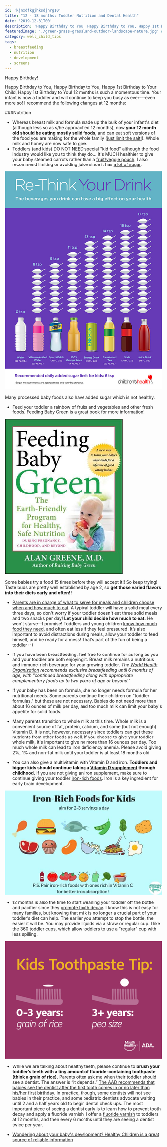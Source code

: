 ```yaml
---
id: 'kjnxdfkgjhksdjnrg10'
title: "12 - 18 months: Toddler Nutrition and Dental Health"
date: '2019-12-31T00'
description: 'Happy Birthday to You, Happy Birthday to You, Happy 1st Birthday to Your Child, Happy 1st Birthday to You! 12 months is such a momentous time. Your infant is now a toddler and will continue to keep you busy as ever---even more so! I recommend the following changes at 12 months:'
featuredImage: './green-grass-grassland-outdoor-landscape-nature.jpg' #https://www.pxfuel.com/en/free-photo-xnbfj
category: well_child_tips
tags:
  - breastfeeding
  - nutrition
  - development
  - screens
---
```


Happy Birthday! 

Happy Birthday to You, Happy Birthday to You, Happy 1st Birthday to Your Child, Happy 1st Birthday to You! 12 months is such a momentous time. Your infant is now a toddler and will continue to keep you busy as ever---even more so! I recommend the following changes at 12 months:

###Nutrition
- Whereas breast milk and formula made up the bulk of your infant's diet (although less so as s/he approached 12 months), now **your 12 month old should be eating mostly solid foods**, and can eat soft versions of the food you are making for the whole family ([just limit the salt!](https://www.cdc.gov/vitalsigns/children-sodium/index.html)). Whole milk and honey are now safe to give.  
- Toddlers (and kids) DO NOT NEED special "kid food" although the food industry would like you to think they do... It's MUCH healthier to give your baby steamed carrots rather than a [fruit/veggie pouch](https://www.ohbabynutrition.com/blog/the-dark-truth-about-puree-pouches). I also recommend limiting or avoiding juice since it has [a lot of sugar](https://www.drnadiv.com/sugar/). 

![Re-think your drink](./CHST190528_-Infographic-Sugary-Drinks-(14944)_v3_800.jpg)

Many processed baby foods also have added sugar which is not healthy.

- Feed your toddler a rainbow of fruits and vegetables and other fresh foods.  Feeding Baby Green is a great book for more information! 

![Feeding baby green](./51iZ57GZjJL.jpg)

Some babies try a food 15 times before they will accept it!! So keep trying! Taste buds are pretty well established by age 2, so **get those varied flavors into their diets early and often!!**  

- [Parents are in charge of what to serve for meals and children choose when and how much to eat](https://www.drnadiv.com/veggies/).  A typical toddler will have a solid meal every three days, so don't worry if your toddler doesn't eat three solid meals and two snacks per day!  **Let your child decide how much to eat.** He won't starve--I promise! Toddlers and young children [know how much food they need](https://www.npr.org/sections/thesalt/2016/02/04/465305656/in-babys-first-bite-a-chance-to-shape-a-childs-taste), and often eat less if they feel pressured. It’s also important to avoid distractions during meals, allow your toddler to feed himself, and be ready for a mess! That’s part of the fun of being a toddler :-)

- If you have been breastfeeding, feel free to continue for as long as you and your toddler are both enjoying it. Breast milk remains a nutritious and immune-rich beverage for your growing toddler. *The [World Health Organization](https://www.who.int/topics/breastfeeding/en/) recommends exclusive breastfeeding until 6 months of age, with "continued breastfeeding along with appropriate complementary foods up to two years of age or beyond."*

- If your baby has been on formula, she no longer needs formula for her nutritional needs. Some parents continue their children on "toddler formulas," but these are not necessary. Babies do not need more than about 16 ounces of milk per day, and too much milk can limit your baby's appetite for solid foods. 

- Many parents transition to whole milk at this time. Whole milk is a convenient source of fat, protein, calcium, and some (but not enough) Vitamin D. It is not, however, necessary since toddlers can get these nutrients from other foods as well. If you choose to give your toddler whole milk, it's important to give no more than 16 ounces per day. Too much whole milk can lead to iron deficiency anemia. Please avoid giving 2%, 1% and non-fat milk until your toddler is at least 18 months old

- You can also give a multivitamin with Vitamin D and iron. **Toddlers and bigger kids should continue taking a [Vitamin D supplement](https://www.healthychildren.org/English/healthy-living/nutrition/Pages/Vitamin-D-On-the-Double.aspx) through childhood.** If you are not giving an iron supplement, make sure to continue giving your toddler [iron-rich foods](https://thrive.kaiserpermanente.org/care-near-you/northern-california/sanfrancisco/wp-content/uploads/sites/11/2017/01/IronReHandoutToddlers.pdf). Iron is a key ingredient for early brain development.

![iron rich food for kids](./iron-rich-food-for-kids-featured.jpg)

- 12 months is also the time to start weaning your toddler off the bottle and pacifier since they [promote tooth decay](https://www.healthychildren.org/English/ages-stages/baby/teething-tooth-care/Pages/How-to-Prevent-Tooth-Decay-in-Your-Baby.aspx). I know this is not easy for many families, but knowing that milk is no longer a crucial part of your toddler’s diet can help.  The earlier you attempt to stop the bottle, the easier it will be.  You may provide liquids via a straw or regular cup.  I like the 360 toddler cups, which allow toddlers to use a "regular" cup with less spilling.

![kids toothpaste tip](./infographic-kids-toothpaste-tip-7-HR.jpg)

- While we are talking about healthy teeth, please continue to **brush your toddler’s teeth with a tiny amount of fluoride-containing toothpaste (think a grain of rice).** Parents often ask me when their toddler should see a dentist. The answer is “it depends.” [The AAD recommends that babies see the dentist after the first tooth comes in or no later than his/her first birthday](https://www.aapd.org/resources/parent/faq/). In practice, though, some dentists will not see babies in their practice, and some pediatric dentists advocate waiting until 2 and a half years old to begin dental check ups. The most important piece of seeing a dentist early is to learn how to prevent tooth decay and apply a fluoride varnish. I offer a [fluoride varnish](https://mydoctor.kaiserpermanente.org/ncal/Images/Protect%20Your%20Child's%20Smile_tcm75-905119.pdf) to toddlers at 12 months, and then every 6 months until they are seeing a dentist twice per year. 

- [Wondering about your baby's development? Healthy Children is a great source of reliable information](https://healthychildren.org/English/ages-stages/baby/Pages/Developmental-Milestones-12-Months.aspx)
